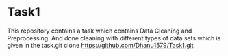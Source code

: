 # Task1
This repository contains a task which contains Data Cleaning and Preprocessing.
And done cleaning with different types of data sets which is given in the task.git clone https://github.com/Dhanu1579/Task1.git

